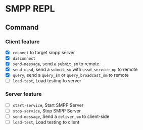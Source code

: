 # SMPP REPL

## Command

### Client feature

- [x] `connect` to target smpp server
- [x] `disconnect`
- [x] `send-message`, send a `submit_sm` to remote
- [x] `send-ussd`, send a `submit_sm` with `ussd_service_op` to remote
- [x] `query`, send a `query_sm` or `query_broadcast_sm` to remote
- [ ] `load-test`, Load testing to server

### Server feature

- [ ] `start-service`, Start SMPP Server
- [ ] `stop-service`, Stop SMPP Server
- [ ] `send-message`, Send a `deliver_sm` to client-side
- [ ] `load-test`, Load testing to client
